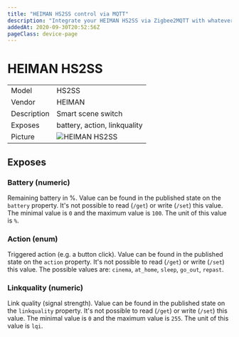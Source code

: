 ```yaml
---
title: "HEIMAN HS2SS control via MQTT"
description: "Integrate your HEIMAN HS2SS via Zigbee2MQTT with whatever smart home infrastructure you are using without the vendors bridge or gateway."
addedAt: 2020-09-30T20:52:56Z
pageClass: device-page
---
```


<!-- !!!! -->
<!-- ATTENTION: This file is auto-generated through docgen! -->
<!-- You can only edit the "Notes"-Section between the two comment lines "Notes BEGIN" and "Notes END". -->
<!-- Do not use h1 or h2 heading within "## Notes"-Section. -->
<!-- !!!! -->

# HEIMAN HS2SS

|     |     |
|-----|-----|
| Model | HS2SS  |
| Vendor  | HEIMAN  |
| Description | Smart scene switch |
| Exposes | battery, action, linkquality |
| Picture | ![HEIMAN HS2SS](https://www.zigbee2mqtt.io/images/devices/HS2SS.jpg) |


<!-- Notes BEGIN: You can edit here. Add "## Notes" headline if not already present. -->



<!-- Notes END: Do not edit below this line -->

## Exposes

### Battery (numeric)
Remaining battery in %.
Value can be found in the published state on the `battery` property.
It's not possible to read (`/get`) or write (`/set`) this value.
The minimal value is `0` and the maximum value is `100`.
The unit of this value is `%`.

### Action (enum)
Triggered action (e.g. a button click).
Value can be found in the published state on the `action` property.
It's not possible to read (`/get`) or write (`/set`) this value.
The possible values are: `cinema`, `at_home`, `sleep`, `go_out`, `repast`.

### Linkquality (numeric)
Link quality (signal strength).
Value can be found in the published state on the `linkquality` property.
It's not possible to read (`/get`) or write (`/set`) this value.
The minimal value is `0` and the maximum value is `255`.
The unit of this value is `lqi`.

